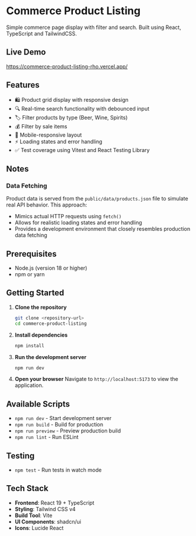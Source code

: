 # Commerce Product Listing

Simple commerce page display with filter and search. Built using React, TypeScript and TailwindCSS.

## Live Demo
https://commerce-product-listing-rho.vercel.app/

## Features

- 🛍️ Product grid display with responsive design
- 🔍 Real-time search functionality with debounced input
- 🏷️ Filter products by type (Beer, Wine, Spirits)
- 💰 Filter by sale items
- 📱 Mobile-responsive layout
- ⚡ Loading states and error handling
- ✅ Test coverage using Vitest and React Testing Library

## Notes

### Data Fetching

Product data is served from the `public/data/products.json` file to simulate real API behavior. This approach:

- Mimics actual HTTP requests using `fetch()`
- Allows for realistic loading states and error handling
- Provides a development environment that closely resembles production data fetching

## Prerequisites

- Node.js (version 18 or higher)
- npm or yarn

## Getting Started

1. **Clone the repository**

   ```bash
   git clone <repository-url>
   cd commerce-product-listing
   ```

2. **Install dependencies**

   ```bash
   npm install
   ```

3. **Run the development server**

   ```bash
   npm run dev
   ```

4. **Open your browser**
   Navigate to `http://localhost:5173` to view the application.

## Available Scripts

- `npm run dev` - Start development server
- `npm run build` - Build for production
- `npm run preview` - Preview production build
- `npm run lint` - Run ESLint

## Testing

- `npm test` - Run tests in watch mode

## Tech Stack

- **Frontend**: React 19 + TypeScript
- **Styling**: Tailwind CSS v4
- **Build Tool**: Vite
- **UI Components**: shadcn/ui
- **Icons**: Lucide React
